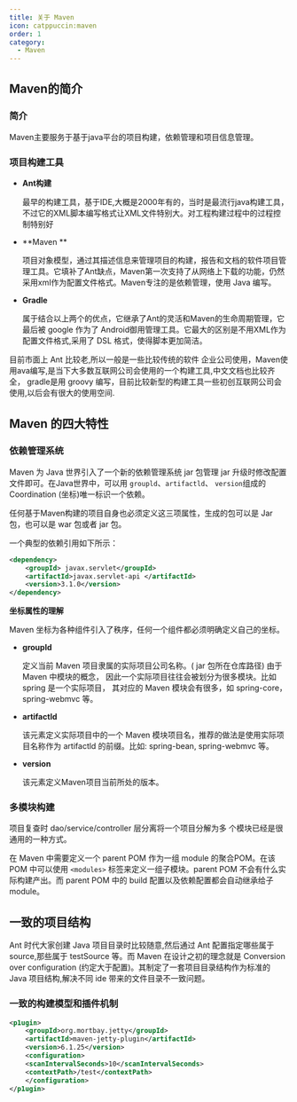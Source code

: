 ```yaml
---
title: 关于 Maven
icon: catppuccin:maven
order: 1
category:
  - Maven
---
```


## Maven的简介

### 简介

Maven主要服务于基于java平台的项目构建，依赖管理和项目信息管理。

### 项目构建工具

- **Ant构建**

  最早的构建工具，基于IDE,大概是2000年有的，当时是最流行java构建工具，不过它的XML脚本编写格式让XML文件特别大。对工程构建过程中的过程控制特别好

- **Maven **

  项目对象模型，通过其描述信息来管理项目的构建，报告和文档的软件项目管理工具。它填补了Ant缺点，Maven第一次支持了从网络上下载的功能，仍然采用xmI作为配置文件格式。Maven专注的是依赖管理，使用 Java 编写。

- **Gradle**

  属于结合以上两个的优点，它继承了Ant的灵活和Maven的生命周期管理，它最后被 google 作为了 Android御用管理工具。它最大的区别是不用XML作为配置文件格式,采用了 DSL 格式，使得脚本更加简洁。

目前市面上 Ant 比较老,所以一般是一些比较传统的软件 企业公司使用，Maven使用ava编写,是当下大多数互联网公司会使用的一个构建工具,中文文档也比较齐全， gradle是用 groovy 编写，目前比较新型的构建工具一些初创互联网公司会使用,以后会有很大的使用空间.

## Maven 的四大特性

### 依赖管理系统

Maven 为 Java 世界引入了一个新的依赖管理系统 jar 包管理 jar 升级时修改配置文件即可。在Java世界中，可以用 `groupld`、`artifactld`、 `version`组成的 Coordination (坐标)唯一标识一个依赖。

任何基于Maven构建的项目自身也必须定义这三项属性，生成的包可以是 Jar 包，也可以是 war 包或者 jar 包。

一个典型的依赖引用如下所示：

````xml
<dependency>
	<groupId> javax.servlet</groupId>
	<artifactId>javax.servlet-api </artifactId>
	<version>3.1.0</version>
</dependency>
````

**坐标属性的理解**

Maven 坐标为各种组件引入了秩序，任何一个组件都必须明确定义自己的坐标。

- **groupld**

  定义当前 Maven 项目隶属的实际项目公司名称。( jar 包所在仓库路径) 由于 Maven 中模块的概念， 因此一个实际项目往往会被划分为很多模块。比如 spring 是一个实际项目， 其对应的 Maven 模块会有很多，如 spring-core，spring-webmvc 等。

- **artifactld**

  该元素定义实际项目中的一个 Maven 模块项目名，推荐的做法是使用实际项目名称作为 artifactld 的前缀。比如: spring-bean, spring-webmvc 等。

- **version**

  该元素定义Maven项目当前所处的版本。

### 多模块构建

项目复查时 dao/service/controller 层分离将一个项目分解为多 个模块已经是很通用的一种方式。

在 Maven 中需要定义一个 parent POM 作为一组 module 的聚合POM。在该 POM 中可以使用 `<modules>` 标签来定义一组子模块。parent POM 不会有什么实际构建产出。而 parent POM 中的 build 配置以及依赖配置都会自动继承给子 module。

## 一致的项目结构

Ant 时代大家创建 Java 项目目录时比较随意,然后通过 Ant 配置指定哪些属于 source,那些属于 testSource 等。而 Maven 在设计之初的理念就是 Conversion over configuration (约定大于配置)。其制定了一套项目目录结构作为标准的 Java 项目结构,解决不同 ide 带来的文件目录不一致问题。

### 一致的构建模型和插件机制

````xml
<p1ugin>
	<groupId>org.mortbay.jetty</groupId>
	<artifactId>maven-jetty-plugin</artifactId>
	<version>6.1.25</version>
	<configuration>
	<scanIntervalSeconds>10</scanIntervalSeconds>
	<contextPath>/test</contextPath>
	</configuration>
</p1ugin>
````